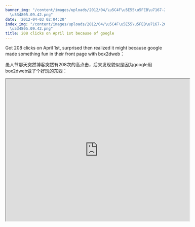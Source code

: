 ```yaml
---
banner_img: "/content/images/uploads/2012/04/\u5C4F\u5E55\u5FEB\u7167-2012-08-26-\u4E0B\
  \u534805.09.42.png"
date: '2012-04-03 02:04:20'
index_img: "/content/images/uploads/2012/04/\u5C4F\u5E55\u5FEB\u7167-2012-08-26-\u4E0B\
  \u534805.09.42.png"
title: 208 clicks on April 1st because of google
---
```


Got 208 clicks on April 1st, surprised then realized it might because google made something fun in their front page with box2dweb：

愚人节那天突然博客突然有208次的高点击，后来发现貌似是因为google用box2dweb做了个好玩的东西：

<center>  
<iframe height="240" scrolling="no" src="http://www.google.com.hk/intl/zh-CN/landing/shuixia/" style="width: 580px; height: 450px;" width="320"></iframe></center>

